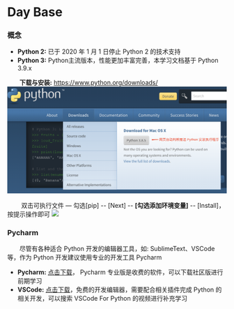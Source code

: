 # Day Base
### 概念
* **Python 2:** 已于 2020 年 1 月 1 日停止 Python 2 的技术支持
* **Python 3:** Python主流版本，性能更加丰富完善，本学习文档基于 Python 3.9.x

&emsp;&emsp;**下载与安装:** https://www.python.org/downloads/
![](/assets/QQ20200722-162303@2x.png)

&emsp;&emsp; 双击可执行文件 — 勾选[pip] -- [Next] -- **[勾选添加环境变量]** -- [Install]，按提示操作即可
![](/assets/{M7OE@K`Q$MCE`@NMPS4S90.png)

### Pycharm
&emsp;&emsp;尽管有各种适合 Python 开发的编辑器工具，如: SublimeText、VSCode等，作为 Python 开发建议使用专业的开发工具 Pycharm
* **Pycharm:** [点击下载](https://www.jetbrains.com/pycharm/download/)， Pycharm 专业版是收费的软件，可以下载社区版进行前期学习
* **VSCode:** [点击下载](https://code.visualstudio.com/)，免费的开发编辑器，需要配合相关插件完成 Python 的相关开发，可以搜索 VSCode For Python 的视频进行补充学习


